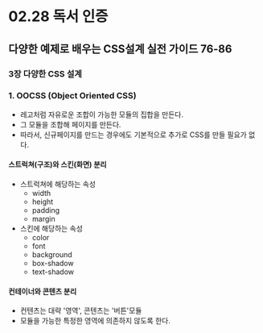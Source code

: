 # 02.28 독서 인증

## 다양한 예제로 배우는 CSS설계 실전 가이드 76-86

### 3장 다양한 CSS 설계

### 1. OOCSS (Object Oriented CSS)
- 레고처럼 자유로운 조합이 가능한 모듈의 집합을 만든다.
- 그 모듈을 조합해 페이지를 만든다.
- 따라서, 신규페이지를 만드는 경우에도 기본적으로 추가로 CSS를 만들 필요가 없다.


#### 스트럭쳐(구조)와 스킨(화면) 분리
- 스트럭쳐에 해당하는 속성
    - width
    - height
    - padding
    - margin
- 스킨에 해당하는 속성
    - color
    - font
    - background
    - box-shadow
    - text-shadow

#### 컨테이너와 콘텐츠 분리
- 컨텐츠는 대략 '영역', 콘텐츠는 '버튼'모듈 
- 모듈을 가능한 특정한 영역에 의존하지 않도록 한다.

